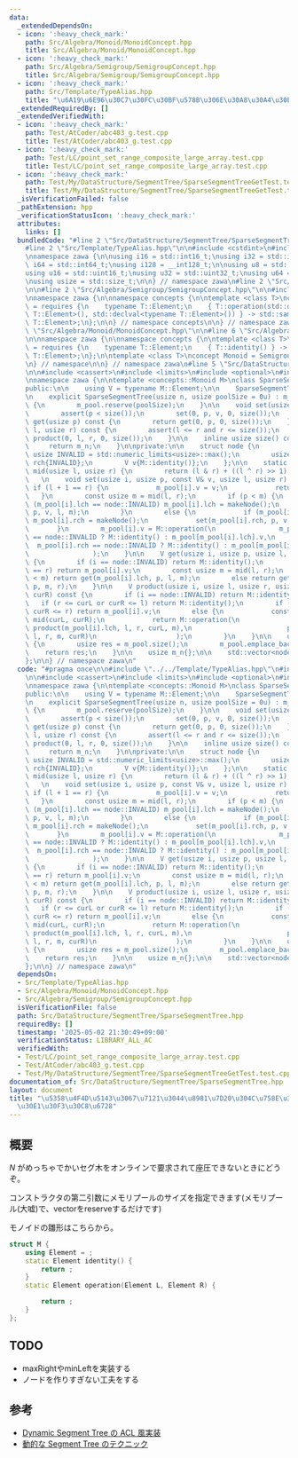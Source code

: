 ```yaml
---
data:
  _extendedDependsOn:
  - icon: ':heavy_check_mark:'
    path: Src/Algebra/Monoid/MonoidConcept.hpp
    title: Src/Algebra/Monoid/MonoidConcept.hpp
  - icon: ':heavy_check_mark:'
    path: Src/Algebra/Semigroup/SemigroupConcept.hpp
    title: Src/Algebra/Semigroup/SemigroupConcept.hpp
  - icon: ':heavy_check_mark:'
    path: Src/Template/TypeAlias.hpp
    title: "\u6A19\u6E96\u30C7\u30FC\u30BF\u578B\u306E\u30A8\u30A4\u30EA\u30A2\u30B9"
  _extendedRequiredBy: []
  _extendedVerifiedWith:
  - icon: ':heavy_check_mark:'
    path: Test/AtCoder/abc403_g.test.cpp
    title: Test/AtCoder/abc403_g.test.cpp
  - icon: ':heavy_check_mark:'
    path: Test/LC/point_set_range_composite_large_array.test.cpp
    title: Test/LC/point_set_range_composite_large_array.test.cpp
  - icon: ':heavy_check_mark:'
    path: Test/My/DataStructure/SegmentTree/SparseSegmentTreeGetTest.test.cpp
    title: Test/My/DataStructure/SegmentTree/SparseSegmentTreeGetTest.test.cpp
  _isVerificationFailed: false
  _pathExtension: hpp
  _verificationStatusIcon: ':heavy_check_mark:'
  attributes:
    links: []
  bundledCode: "#line 2 \"Src/DataStructure/SegmentTree/SparseSegmentTree.hpp\"\n\n\
    #line 2 \"Src/Template/TypeAlias.hpp\"\n\n#include <cstdint>\n#include <cstddef>\n\
    \nnamespace zawa {\n\nusing i16 = std::int16_t;\nusing i32 = std::int32_t;\nusing\
    \ i64 = std::int64_t;\nusing i128 = __int128_t;\n\nusing u8 = std::uint8_t;\n\
    using u16 = std::uint16_t;\nusing u32 = std::uint32_t;\nusing u64 = std::uint64_t;\n\
    \nusing usize = std::size_t;\n\n} // namespace zawa\n#line 2 \"Src/Algebra/Monoid/MonoidConcept.hpp\"\
    \n\n#line 2 \"Src/Algebra/Semigroup/SemigroupConcept.hpp\"\n\n#include <concepts>\n\
    \nnamespace zawa {\n\nnamespace concepts {\n\ntemplate <class T>\nconcept Semigroup\
    \ = requires {\n    typename T::Element;\n    { T::operation(std::declval<typename\
    \ T::Element>(), std::declval<typename T::Element>()) } -> std::same_as<typename\
    \ T::Element>;\n};\n\n} // namespace concepts\n\n} // namespace zawa\n#line 4\
    \ \"Src/Algebra/Monoid/MonoidConcept.hpp\"\n\n#line 6 \"Src/Algebra/Monoid/MonoidConcept.hpp\"\
    \n\nnamespace zawa {\n\nnamespace concepts {\n\ntemplate <class T>\nconcept Identitiable\
    \ = requires {\n    typename T::Element;\n    { T::identity() } -> std::same_as<typename\
    \ T::Element>;\n};\n\ntemplate <class T>\nconcept Monoid = Semigroup<T> and Identitiable<T>;\n\
    \n} // namespace\n\n} // namespace zawa\n#line 5 \"Src/DataStructure/SegmentTree/SparseSegmentTree.hpp\"\
    \n\n#include <cassert>\n#include <limits>\n#include <optional>\n#include <vector>\n\
    \nnamespace zawa {\n\ntemplate <concepts::Monoid M>\nclass SparseSegmentTree {\n\
    public:\n\n    using V = typename M::Element;\n\n    SparseSegmentTree() = default;\n\
    \n    explicit SparseSegmentTree(usize n, usize poolSize = 0u) : m_n{n}, m_pool(1)\
    \ {\n        m_pool.reserve(poolSize);\n    }\n\n    void set(usize p, V v) {\n\
    \        assert(p < size());\n        set(0, p, v, 0, size());\n    }\n\n    V\
    \ get(usize p) const {\n        return get(0, p, 0, size());\n    }\n\n    V product(usize\
    \ l, usize r) const {\n        assert(l <= r and r <= size());\n        return\
    \ product(0, l, r, 0, size());\n    }\n\n    inline usize size() const {\n   \
    \     return m_n;\n    }\n\nprivate:\n\n    struct node {\n        static constexpr\
    \ usize INVALID = std::numeric_limits<usize>::max();\n        usize lch{INVALID},\
    \ rch{INVALID};\n        V v{M::identity()};\n    };\n\n    static constexpr usize\
    \ mid(usize l, usize r) {\n        return (l & r) + ((l ^ r) >> 1);\n    }\n \
    \   \n    void set(usize i, usize p, const V& v, usize l, usize r) {\n       \
    \ if (l + 1 == r) {\n            m_pool[i].v = v;\n            return;\n     \
    \   }\n        const usize m = mid(l, r);\n        if (p < m) {\n            if\
    \ (m_pool[i].lch == node::INVALID) m_pool[i].lch = makeNode();\n            set(m_pool[i].lch,\
    \ p, v, l, m);\n        }\n        else {\n            if (m_pool[i].rch == node::INVALID)\
    \ m_pool[i].rch = makeNode();\n            set(m_pool[i].rch, p, v, m, r);\n \
    \       }\n        m_pool[i].v = M::operation(\n                m_pool[i].lch\
    \ == node::INVALID ? M::identity() : m_pool[m_pool[i].lch].v,\n              \
    \  m_pool[i].rch == node::INVALID ? M::identity() : m_pool[m_pool[i].rch].v\n\
    \                );\n    }\n\n    V get(usize i, usize p, usize l, usize r) const\
    \ {\n        if (i == node::INVALID) return M::identity();\n        if (l + 1\
    \ == r) return m_pool[i].v;\n        const usize m = mid(l, r);\n        if (p\
    \ < m) return get(m_pool[i].lch, p, l, m);\n        else return get(m_pool[i].rch,\
    \ p, m, r);\n    }\n\n    V product(usize i, usize l, usize r, usize curL, usize\
    \ curR) const {\n        if (i == node::INVALID) return M::identity();\n     \
    \   if (r <= curL or curR <= l) return M::identity();\n        if (l <= curL and\
    \ curR <= r) return m_pool[i].v;\n        else {\n            const usize m =\
    \ mid(curL, curR);\n            return M::operation(\n                       \
    \ product(m_pool[i].lch, l, r, curL, m),\n                        product(m_pool[i].rch,\
    \ l, r, m, curR)\n                    );\n        }\n    }\n\n    usize makeNode()\
    \ {\n        usize res = m_pool.size();\n        m_pool.emplace_back();\n    \
    \    return res;\n    }\n\n    usize m_n{};\n\n    std::vector<node> m_pool{};\n\
    };\n\n} // namespace zawa\n"
  code: "#pragma once\n\n#include \"../../Template/TypeAlias.hpp\"\n#include \"../../Algebra/Monoid/MonoidConcept.hpp\"\
    \n\n#include <cassert>\n#include <limits>\n#include <optional>\n#include <vector>\n\
    \nnamespace zawa {\n\ntemplate <concepts::Monoid M>\nclass SparseSegmentTree {\n\
    public:\n\n    using V = typename M::Element;\n\n    SparseSegmentTree() = default;\n\
    \n    explicit SparseSegmentTree(usize n, usize poolSize = 0u) : m_n{n}, m_pool(1)\
    \ {\n        m_pool.reserve(poolSize);\n    }\n\n    void set(usize p, V v) {\n\
    \        assert(p < size());\n        set(0, p, v, 0, size());\n    }\n\n    V\
    \ get(usize p) const {\n        return get(0, p, 0, size());\n    }\n\n    V product(usize\
    \ l, usize r) const {\n        assert(l <= r and r <= size());\n        return\
    \ product(0, l, r, 0, size());\n    }\n\n    inline usize size() const {\n   \
    \     return m_n;\n    }\n\nprivate:\n\n    struct node {\n        static constexpr\
    \ usize INVALID = std::numeric_limits<usize>::max();\n        usize lch{INVALID},\
    \ rch{INVALID};\n        V v{M::identity()};\n    };\n\n    static constexpr usize\
    \ mid(usize l, usize r) {\n        return (l & r) + ((l ^ r) >> 1);\n    }\n \
    \   \n    void set(usize i, usize p, const V& v, usize l, usize r) {\n       \
    \ if (l + 1 == r) {\n            m_pool[i].v = v;\n            return;\n     \
    \   }\n        const usize m = mid(l, r);\n        if (p < m) {\n            if\
    \ (m_pool[i].lch == node::INVALID) m_pool[i].lch = makeNode();\n            set(m_pool[i].lch,\
    \ p, v, l, m);\n        }\n        else {\n            if (m_pool[i].rch == node::INVALID)\
    \ m_pool[i].rch = makeNode();\n            set(m_pool[i].rch, p, v, m, r);\n \
    \       }\n        m_pool[i].v = M::operation(\n                m_pool[i].lch\
    \ == node::INVALID ? M::identity() : m_pool[m_pool[i].lch].v,\n              \
    \  m_pool[i].rch == node::INVALID ? M::identity() : m_pool[m_pool[i].rch].v\n\
    \                );\n    }\n\n    V get(usize i, usize p, usize l, usize r) const\
    \ {\n        if (i == node::INVALID) return M::identity();\n        if (l + 1\
    \ == r) return m_pool[i].v;\n        const usize m = mid(l, r);\n        if (p\
    \ < m) return get(m_pool[i].lch, p, l, m);\n        else return get(m_pool[i].rch,\
    \ p, m, r);\n    }\n\n    V product(usize i, usize l, usize r, usize curL, usize\
    \ curR) const {\n        if (i == node::INVALID) return M::identity();\n     \
    \   if (r <= curL or curR <= l) return M::identity();\n        if (l <= curL and\
    \ curR <= r) return m_pool[i].v;\n        else {\n            const usize m =\
    \ mid(curL, curR);\n            return M::operation(\n                       \
    \ product(m_pool[i].lch, l, r, curL, m),\n                        product(m_pool[i].rch,\
    \ l, r, m, curR)\n                    );\n        }\n    }\n\n    usize makeNode()\
    \ {\n        usize res = m_pool.size();\n        m_pool.emplace_back();\n    \
    \    return res;\n    }\n\n    usize m_n{};\n\n    std::vector<node> m_pool{};\n\
    };\n\n} // namespace zawa\n"
  dependsOn:
  - Src/Template/TypeAlias.hpp
  - Src/Algebra/Monoid/MonoidConcept.hpp
  - Src/Algebra/Semigroup/SemigroupConcept.hpp
  isVerificationFile: false
  path: Src/DataStructure/SegmentTree/SparseSegmentTree.hpp
  requiredBy: []
  timestamp: '2025-05-02 21:30:49+09:00'
  verificationStatus: LIBRARY_ALL_AC
  verifiedWith:
  - Test/LC/point_set_range_composite_large_array.test.cpp
  - Test/AtCoder/abc403_g.test.cpp
  - Test/My/DataStructure/SegmentTree/SparseSegmentTreeGetTest.test.cpp
documentation_of: Src/DataStructure/SegmentTree/SparseSegmentTree.hpp
layout: document
title: "\u5358\u4F4D\u5143\u3067\u7121\u3044\u8981\u7D20\u304C\u758E\u306A\u30BB\u30B0\
  \u30E1\u30F3\u30C8\u6728"
---
```


## 概要

$N$ がめっちゃでかいセグ木をオンラインで要求されて座圧できないときにどうぞ。

コンストラクタの第二引数にメモリプールのサイズを指定できます(メモリプール(大嘘)で、vectorをreserveするだけです)

モノイドの雛形はこちらから。

```cpp
struct M {
    using Element = ;
    static Element identity() {
        return ;
    }
    static Element operation(Element L, Element R) {

        return ;
    }
};
```

## TODO

- maxRightやminLeftを実装する
- ノードを作りすぎない工夫をする

## 参考

- [Dynamic Segment Tree の ACL 風実装](https://lorent-kyopro.hatenablog.com/entry/2021/03/12/025644)
- [動的な Segment Tree のテクニック](https://kazuma8128.hatenablog.com/entry/2018/11/29/093827)
